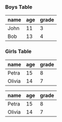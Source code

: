 ### Boys Table
<!-- table2json:boys -->
name | age| grade 
-----|----|-----
John|11|3
Bob|13|4


### Girls Table
<!-- table2json:girls -->
|name | age| grade | 
-----|----|-----
Petra|15|8
Olivia|14|7

|name | age| grade | 
-----|----|-----
Petra|15|8
Olivia|14|7